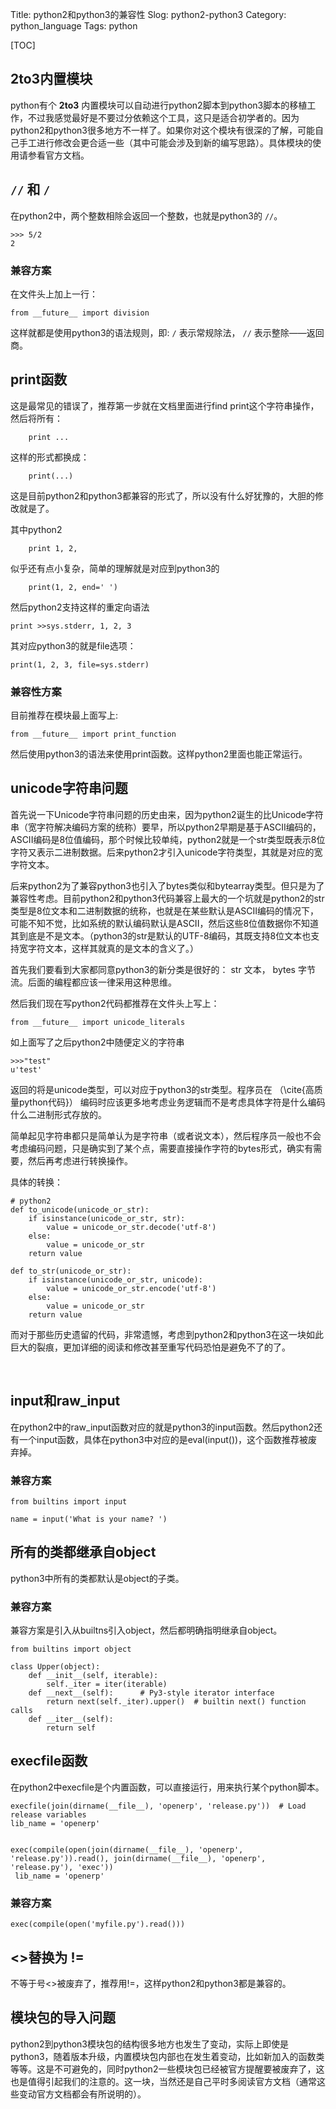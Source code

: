 Title: python2和python3的兼容性
Slog: python2-python3
Category: python_language
Tags: python

[TOC]

## 2to3内置模块

python有个 **2to3** 内置模块可以自动进行python2脚本到python3脚本的移植工作，不过我感觉最好是不要过分依赖这个工具，这只是适合初学者的。因为python2和python3很多地方不一样了。如果你对这个模块有很深的了解，可能自己手工进行修改会更合适一些（其中可能会涉及到新的编写思路）。具体模块的使用请参看官方文档。

## `//` 和 `/`

在python2中，两个整数相除会返回一个整数，也就是python3的 `//`。
```
>>> 5/2
2
```

### 兼容方案
在文件头上加上一行：

```
from __future__ import division
```


这样就都是使用python3的语法规则，即:  `/` 表示常规除法， `//` 表示整除——返回商。

## print函数
这是最常见的错误了，推荐第一步就在文档里面进行find print这个字符串操作，然后将所有：

```
    print ...
```


这样的形式都换成：
```
    print(...)
```


这是目前python2和python3都兼容的形式了，所以没有什么好犹豫的，大胆的修改就是了。

其中python2 
```
    print 1, 2,
```


似乎还有点小复杂，简单的理解就是对应到python3的
```
    print(1, 2, end=' ')
```


然后python2支持这样的重定向语法 
```
print >>sys.stderr, 1, 2, 3
```


其对应python3的就是file选项： 
```
print(1, 2, 3, file=sys.stderr)
```

### 兼容性方案

目前推荐在模块最上面写上:
```
from __future__ import print_function
```

然后使用python3的语法来使用print函数。这样python2里面也能正常运行。

## unicode字符串问题
首先说一下Unicode字符串问题的历史由来，因为python2诞生的比Unicode字符串（宽字符解决编码方案的统称）要早，所以python2早期是基于ASCII编码的，ASCII编码是8位值编码，那个时候比较单纯，python2就是一个str类型既表示8位字符又表示二进制数据。后来python2才引入unicode字符类型，其就是对应的宽字符文本。

后来python2为了兼容python3也引入了bytes类似和bytearray类型。但只是为了兼容性考虑。目前python2和python3代码兼容上最大的一个坑就是python2的str类型是8位文本和二进制数据的统称，也就是在某些默认是ASCII编码的情况下，可能不知不觉，比如系统的默认编码默认是ASCII，然后这些8位值数据你不知道其到底是不是文本。（python3的str是默认的UTF-8编码，其既支持8位文本也支持宽字符文本，这样其就真的是文本的含义了。）

首先我们要看到大家都同意python3的新分类是很好的： str 文本， bytes 字节流。后面的编程都应该一律采用这种思维。

然后我们现在写python2代码都推荐在文件头上写上：
```
from __future__ import unicode_literals
```

如上面写了之后python2中随便定义的字符串

```
>>>"test"
u'test'
```
返回的将是unicode类型，可以对应于python3的str类型。程序员在 （\cite{高质量python代码}） 编码时应该更多地考虑业务逻辑而不是考虑具体字符是什么编码什么二进制形式存放的。

简单起见字符串都只是简单认为是字符串（或者说文本），然后程序员一般也不会考虑编码问题，只是确实到了某个点，需要直接操作字符的bytes形式，确实有需要，然后再考虑进行转换操作。

具体的转换：

```
# python2
def to_unicode(unicode_or_str):
    if isinstance(unicode_or_str, str):
        value = unicode_or_str.decode('utf-8')
    else:
        value = unicode_or_str
    return value
    
def to_str(unicode_or_str):
    if isinstance(unicode_or_str, unicode):
        value = unicode_or_str.encode('utf-8')
    else:
        value = unicode_or_str
    return value
```

而对于那些历史遗留的代码，非常遗憾，考虑到python2和python3在这一块如此巨大的裂痕，更加详细的阅读和修改甚至重写代码恐怕是避免不了的了。


​    

## input和raw_input

在python2中的raw_input函数对应的就是python3的input函数。然后python2还有一个input函数，具体在python3中对应的是eval(input())，这个函数推荐被废弃掉。

### 兼容方案

```
from builtins import input

name = input('What is your name? ')
```



## 所有的类都继承自object
python3中所有的类都默认是object的子类。

### 兼容方案

兼容方案是引入从builtns引入object，然后都明确指明继承自object。
```
from builtins import object

class Upper(object):
    def __init__(self, iterable):
        self._iter = iter(iterable)
    def __next__(self):      # Py3-style iterator interface
        return next(self._iter).upper()  # builtin next() function calls
    def __iter__(self):
        return self
```




## execfile函数

在python2中execfile是个内置函数，可以直接运行，用来执行某个python脚本。

```
execfile(join(dirname(__file__), 'openerp', 'release.py'))  # Load release variables
lib_name = 'openerp'


exec(compile(open(join(dirname(__file__), 'openerp', 'release.py')).read(), join(dirname(__file__), 'openerp', 'release.py'), 'exec')) 
 lib_name = 'openerp'
```

### 兼容方案

```
exec(compile(open('myfile.py').read()))
```

## <>替换为 !=

不等于号<>被废弃了，推荐用!=，这样python2和python3都是兼容的。



## 模块包的导入问题

python2到python3模块包的结构很多地方也发生了变动，实际上即使是python3，随着版本升级，内置模块包内部也在发生着变动，比如新加入的函数类等等。这是不可避免的，同时python2一些模块包已经被官方提醒要被废弃了，这也是值得引起我们的注意的。这一块，当然还是自己平时多阅读官方文档（通常这些变动官方文档都会有所说明的）。

